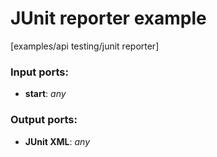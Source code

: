 # JUnit reporter example

[examples/api testing/junit reporter]

### Input ports:

* __start__: _any_



### Output ports:

* __JUnit XML__: _any_



